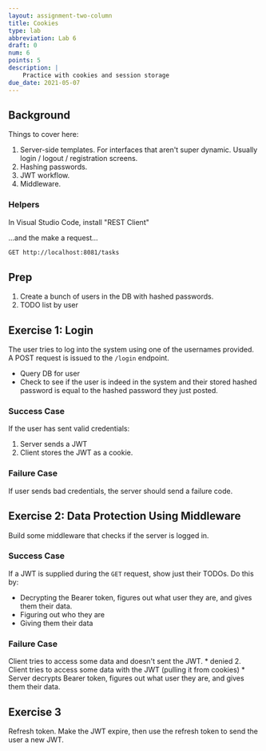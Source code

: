 ```yaml
---
layout: assignment-two-column
title: Cookies
type: lab
abbreviation: Lab 6
draft: 0
num: 6
points: 5
description: |
    Practice with cookies and session storage
due_date: 2021-05-07
---
```


## Background
Things to cover here:

1. Server-side templates. For interfaces that aren't super dynamic. Usually login / logout / registration screens.
2. Hashing passwords.
3. JWT workflow.
4. Middleware.

### Helpers
In Visual Studio Code, install "REST Client"

...and the make a request...

```bash
GET http://localhost:8081/tasks
```

## Prep
1. Create a bunch of users in the DB with hashed passwords.
2. TODO list by user

## Exercise 1: Login
The user tries to log into the system using one of the usernames provided. A POST request is issued to the `/login` endpoint.
* Query DB for user
* Check to see if the user is indeed in the system and their stored hashed password is equal to the hashed password they just posted.

### Success Case
If the user has sent valid credentials:
1. Server sends a JWT 
2. Client stores the JWT as a cookie.

### Failure Case
If user sends bad credentials, the server should send a failure code.


## Exercise 2: Data Protection Using Middleware
Build some middleware that checks if the server is logged in.

### Success Case
If a JWT is supplied during the `GET` request, show just their TODOs. Do this by:
* Decrypting the Bearer token, figures out what user they are, and gives them their data.
* Figuring out who they are
* Giving them their data

### Failure Case
Client tries to access some data and doesn't sent the JWT.
    * denied
2. Client tries to access some data with the JWT (pulling it from cookies)
    * Server decrypts Bearer token, figures out what user they are, and gives them their data.

## Exercise 3
Refresh token. Make the JWT expire, then use the refresh token to send the user a new JWT.